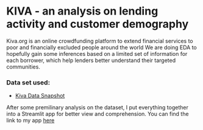 # KIVA - an analysis on lending activity and customer demography

Kiva.org is an online crowdfunding platform to extend financial services to poor and financially excluded people around the world
We are doing EDA to hopefully gain some inferences based on a limited set of information for each borrower, which help lenders better understand their targeted communities.

### Data set used:
* [Kiva Data Snapshot](https://www.kaggle.com/datasets/kiva/data-science-for-good-kiva-crowdfunding/data)


After some premilinary analysis on the dataset, I put everything together into a Streamlit app for better view and comprehension.
You can find the link to my app [here](https://hugging_face)